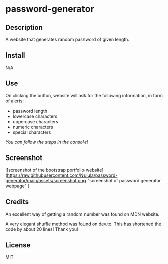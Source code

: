 # password-generator

## Description
A website that generates random password of given length. 

## Install
N/A

## Use
On clicking the button, website will ask for the following information, in form of alerts:
- password length
- lowercase characters
- uppercase characters
- numeric characters
- special characters

*You can follow the steps in the console!*

## Screenshot
![screenshot of the bootstrap portfolio website] (https://raw.githubusercontent.com/Nulula/password-generator/main/assets/screenshot.png "screenshot of password generator webpage" )

## Credits
An excellent way of getting a random number was found on MDN website.

A very elegant shuffle method was found on dev.to. This has shortened the code by about 20 lines! Thank you!

## License
MIT
